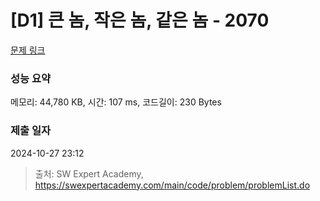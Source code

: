 # [D1] 큰 놈, 작은 놈, 같은 놈 - 2070 

[문제 링크](https://swexpertacademy.com/main/code/problem/problemDetail.do?contestProbId=AV5QQ6qqA40DFAUq) 

### 성능 요약

메모리: 44,780 KB, 시간: 107 ms, 코드길이: 230 Bytes

### 제출 일자

2024-10-27 23:12



> 출처: SW Expert Academy, https://swexpertacademy.com/main/code/problem/problemList.do